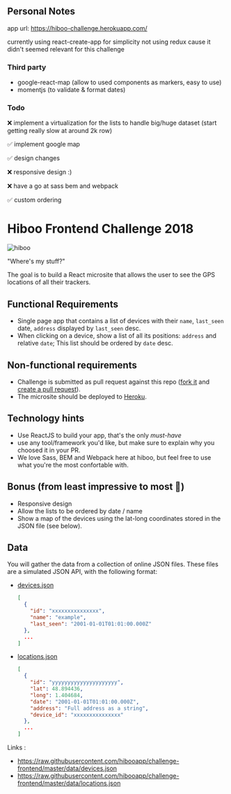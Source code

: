 ## Personal Notes

app url: https://hiboo-challenge.herokuapp.com/

currently using react-create-app for simplicity
not using redux cause it didn't seemed relevant for this challenge

### Third party
 * google-react-map (allow to used components as markers, easy to use)
 * momentjs (to validate & format dates)

### Todo

  :x: implement a virtualization for the lists to handle big/huge dataset (start getting really slow at around 2k row)
  
  :white_check_mark: implement google map
  
  :white_check_mark: design changes

  :x: responsive design :)
  
  :x: have a go at sass bem and webpack
  
  :white_check_mark: custom ordering

# Hiboo Frontend Challenge 2018

![hiboo](http://hiboo-preprod.herokuapp.com/assets/logo-1dc0622627df9b16cfe34026f48b408ddcb2e08b4186fd5f13841a39d0d0c4cd.png)

"Where's my stuff?"

The goal is to build a React microsite that allows the user to see the GPS locations of all their trackers.

## Functional Requirements

* Single page app that contains a list of devices with their `name`, `last_seen` date, `address` displayed by `last_seen` desc.
* When clicking on a device, show a list of all its positions: `address` and relative `date`; This list should be ordered by `date` desc.

## Non-functional requirements

* Challenge is submitted as pull request against this repo ([fork it](https://help.github.com/articles/fork-a-repo/) and [create a pull request](https://help.github.com/articles/creating-a-pull-request-from-a-fork/)).
* The microsite should be deployed to [Heroku](https://devcenter.heroku.com/articles/getting-started-with-nodejs).

## Technology hints

* Use ReactJS to build your app, that's the only _must-have_
* use any tool/framework you'd like, but make sure to explain why you choosed it in your PR.
* We love Sass, BEM and Webpack here at hiboo, but feel free to use what you're the most confortable with.

## Bonus (from least impressive to most 💪)

* Responsive design
* Allow the lists to be ordered by date / name
* Show a map of the devices using the lat-long coordinates stored in the JSON file (see below).

## Data

You will gather the data from a collection of online JSON files.
These files are a simulated JSON API, with the following format:

* [devices.json](https://raw.githubusercontent.com/hibooapp/challenge-frontend/master/data/devices.json)
  ```json
  [
    {
      "id": "xxxxxxxxxxxxxxx",
      "name": "example",
      "last_seen": "2001-01-01T01:01:00.000Z"
    },
    ...
  ]
  ```
* [locations.json](https://raw.githubusercontent.com/hibooapp/challenge-frontend/master/data/locations.json)
  ```json
  [
    {
      "id": "yyyyyyyyyyyyyyyyyyyyy",
      "lat": 48.894436,
      "long": 1.404684,
      "date": "2001-01-01T01:01:00.000Z",
      "address": "Full address as a string",
      "device_id": "xxxxxxxxxxxxxxx"
    },
    ...
  ]
  ```

Links :

* https://raw.githubusercontent.com/hibooapp/challenge-frontend/master/data/devices.json
* https://raw.githubusercontent.com/hibooapp/challenge-frontend/master/data/locations.json
